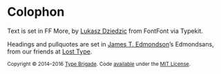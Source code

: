 # Colophon

Text is set in FF More, by [Lukasz Dziedzic](http://alfabety.pl) from FontFont via Typekit.

Headings and pullquotes are set in [James T. Edmondson](http://jamestedmondson.com)’s Edmondsans, from our friends at [Lost Type](http://losttype.com/font/?name=edmondsans).

<small>Copyright © 2014–2016 [Type Brigade](http://typebrigade.com). Code [available](https://github.com/typebrigade/typebrigade.com) under the [MIT License](/LICENSE).</small>
